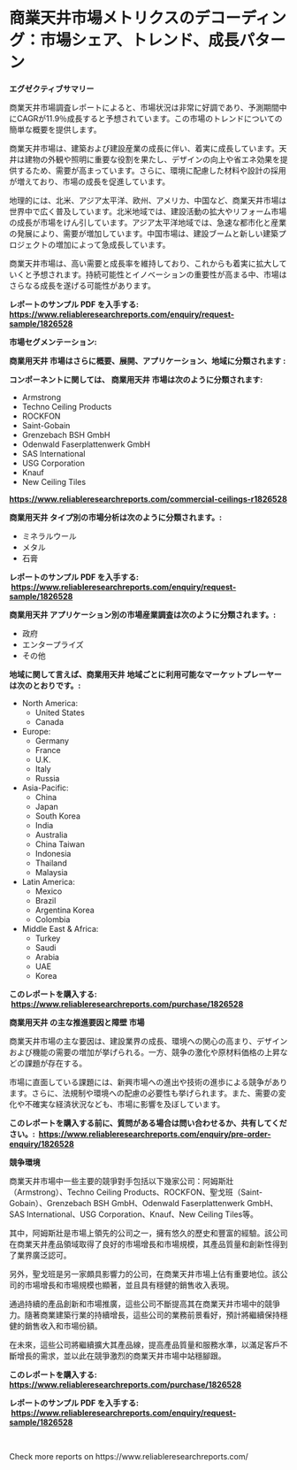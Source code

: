 <p><h1>商業天井市場メトリクスのデコーディング：市場シェア、トレンド、成長パターン</h1></p><p><strong>エグゼクティブサマリー</strong></p>
<p><p>商業天井市場調査レポートによると、市場状況は非常に好調であり、予測期間中にCAGRが11.9％成長すると予想されています。この市場のトレンドについての簡単な概要を提供します。</p><p>商業天井市場は、建築および建設産業の成長に伴い、着実に成長しています。天井は建物の外観や照明に重要な役割を果たし、デザインの向上や省エネ効果を提供するため、需要が高まっています。さらに、環境に配慮した材料や設計の採用が増えており、市場の成長を促進しています。</p><p>地理的には、北米、アジア太平洋、欧州、アメリカ、中国など、商業天井市場は世界中で広く普及しています。北米地域では、建設活動の拡大やリフォーム市場の成長が市場をけん引しています。アジア太平洋地域では、急速な都市化と産業の発展により、需要が増加しています。中国市場は、建設ブームと新しい建築プロジェクトの増加によって急成長しています。</p><p>商業天井市場は、高い需要と成長率を維持しており、これからも着実に拡大していくと予想されます。持続可能性とイノベーションの重要性が高まる中、市場はさらなる成長を遂げる可能性があります。</p></p>
<p><strong>レポートのサンプル PDF を入手する: <a href="https://www.reliableresearchreports.com/enquiry/request-sample/1826528">https://www.reliableresearchreports.com/enquiry/request-sample/1826528</a></strong></p>
<p><strong>市場セグメンテーション:</strong></p>
<p><strong> 商業用天井 市場はさらに概要、展開、アプリケーション、地域に分類されます :</strong></p>
<p><strong>コンポーネントに関しては、 商業用天井 市場は次のように分類されます: &nbsp;</strong></p>
<p><ul><li>Armstrong</li><li>Techno Ceiling Products</li><li>ROCKFON</li><li>Saint-Gobain</li><li>Grenzebach BSH GmbH</li><li>Odenwald Faserplattenwerk GmbH</li><li>SAS International</li><li>USG Corporation</li><li>Knauf</li><li>New Ceiling Tiles</li></ul></p>
<p><strong><a href="https://www.reliableresearchreports.com/commercial-ceilings-r1826528">https://www.reliableresearchreports.com/commercial-ceilings-r1826528</a></strong></p>
<p><strong> 商業用天井 タイプ別の市場分析は次のように分類されます。:</strong></p>
<p><ul><li>ミネラルウール</li><li>メタル</li><li>石膏</li></ul></p>
<p><strong>レポートのサンプル PDF を入手する: &nbsp;<a href="https://www.reliableresearchreports.com/enquiry/request-sample/1826528">https://www.reliableresearchreports.com/enquiry/request-sample/1826528</a></strong></p>
<p><strong> 商業用天井 アプリケーション別の市場産業調査は次のように分類されます。:</strong></p>
<p><ul><li>政府</li><li>エンタープライズ</li><li>その他</li></ul></p>
<p><strong>地域に関して言えば、商業用天井 地域ごとに利用可能なマーケットプレーヤーは次のとおりです。:</strong></p>
<p><ul>
    <li>
        North America:
        <ul>
            <li>United States</li>
            <li>Canada</li>
        </ul>
    </li>
    <li>
        Europe:
        <ul>
            <li>Germany</li>
            <li>France</li>
            <li>U.K.</li>
            <li>Italy</li>
            <li>Russia</li>
        </ul>
    </li>
    <li>
        Asia-Pacific:
        <ul>
            <li>China</li>
            <li>Japan</li>
            <li>South Korea</li>
            <li>India</li>
            <li>Australia</li>
            <li>China Taiwan</li>
            <li>Indonesia</li>
            <li>Thailand</li>
            <li>Malaysia</li>
        </ul>
    </li>
    <li>
        Latin America:
        <ul>
            <li>Mexico</li>
            <li>Brazil</li>
            <li>Argentina Korea</li>
            <li>Colombia</li>
        </ul>
    </li>
    <li>
        Middle East & Africa:
        <ul>
            <li>Turkey</li>
            <li>Saudi</li>
            <li>Arabia</li>
            <li>UAE</li>
            <li>Korea</li>
        </ul>
    </li>
    </ul></p>
<p><strong>このレポートを購入する: &nbsp;<a href="https://www.reliableresearchreports.com/purchase/1826528">https://www.reliableresearchreports.com/purchase/1826528</a></strong></p>
<p><strong>商業用天井 の主な推進要因と障壁 市場</strong></p>
<p><p>商業天井市場の主な要因は、建設業界の成長、環境への関心の高まり、デザインおよび機能の需要の増加が挙げられる。一方、競争の激化や原材料価格の上昇などの課題が存在する。</p><p>市場に直面している課題には、新興市場への進出や技術の進歩による競争があります。さらに、法規制や環境への配慮の必要性も挙げられます。また、需要の変化や不確実な経済状況なども、市場に影響を及ぼしています。</p></p>
<p><strong>このレポートを購入する前に、質問がある場合は問い合わせるか、共有してください。:&nbsp; <a href="https://www.reliableresearchreports.com/enquiry/pre-order-enquiry/1826528">https://www.reliableresearchreports.com/enquiry/pre-order-enquiry/1826528</a></strong></p>
<p><strong>競争環境</strong></p>
<p><p>商業天井市場中一些主要的競爭對手包括以下幾家公司：阿姆斯壯（Armstrong）、Techno Ceiling Products、ROCKFON、聖戈班（Saint-Gobain）、Grenzebach BSH GmbH、Odenwald Faserplattenwerk GmbH、SAS International、USG Corporation、Knauf、New Ceiling Tiles等。</p><p>其中，阿姆斯壯是市場上領先的公司之一，擁有悠久的歷史和豐富的經驗。該公司在商業天井產品領域取得了良好的市場增長和市場規模，其產品質量和創新性得到了業界廣泛認可。</p><p>另外，聖戈班是另一家頗具影響力的公司，在商業天井市場上佔有重要地位。該公司的市場增長和市場規模也顯著，並且具有穩健的銷售收入表現。</p><p>通過持續的產品創新和市場推廣，這些公司不斷提高其在商業天井市場中的競爭力。隨著商業建築行業的持續增長，這些公司的業務前景看好，預計將繼續保持穩健的銷售收入和市場份額。</p><p>在未來，這些公司將繼續擴大其產品線，提高產品質量和服務水準，以滿足客戶不斷增長的需求，並以此在競爭激烈的商業天井市場中站穩腳跟。</p></p>
<p><strong>このレポートを購入する: &nbsp; <a href="https://www.reliableresearchreports.com/purchase/1826528">https://www.reliableresearchreports.com/purchase/1826528</a></strong></p>
<p><strong>レポートのサンプル PDF を入手する: &nbsp;<a href="https://www.reliableresearchreports.com/enquiry/request-sample/1826528">https://www.reliableresearchreports.com/enquiry/request-sample/1826528</a></strong><strong></strong></p>
<p>&nbsp;</p>
<p>Check more reports on https://www.reliableresearchreports.com/</p>